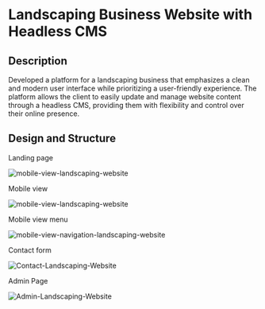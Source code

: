 <h1>Landscaping Business Website with Headless CMS</h1>

<h2>Description</h2>

<p>Developed a platform for a landscaping business that emphasizes a clean and modern user interface while prioritizing a user-friendly experience. The platform allows the client to easily update and manage website content through a headless CMS, providing them with flexibility and control over their online presence.</p>

<h2>Design and Structure</h2>

<p>Landing page</p>

![mobile-view-landscaping-website](https://github.com/user-attachments/assets/8de360d3-c893-4813-b64d-0151318d2dec)

<p>Mobile view</p>

![mobile-view-landscaping-website](https://github.com/user-attachments/assets/3ddd5203-2332-4cf2-a4ca-b7a5fdaa016f)

<p>Mobile view menu</p>

![mobile-view-navigation-landscaping-website](https://github.com/user-attachments/assets/49dc3f3d-7268-4b5e-8841-3ff98326bc31)

<p>Contact form</p>

![Contact-Landscaping-Website](https://github.com/user-attachments/assets/b00627e0-ec27-46c8-a6ad-ccd6f438085f)

<p>Admin Page</p>

![Admin-Landscaping-Website](https://github.com/user-attachments/assets/86c9f241-7ce7-4fe9-ac7f-be5f7bf58d95)
